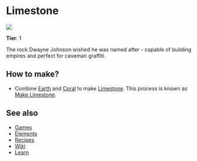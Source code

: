 # Limestone

![](/wiki/images/item.limestone.png)

**Tier**: 1

The rock Dwayne Johnson wished he was named after - capable of building empires and perfect for caveman graffiti.

## How to make?

* Combine [Earth](/wiki/elements/earth) and [Coral](/wiki/elements/coral) to make [Limestone](/wiki/elements/limestone). This process is known as [Make Limestone](/wiki/recipes/make-limestone).

## See also

* [Games](/wiki/games)
* [Elements](/wiki/elements)
* [Recipes](/wiki/recipes)
* [Wiki](/wiki/index)
* [Learn](/learn/index)